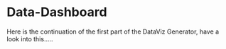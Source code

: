 # Data-Dashboard
Here is the continuation of the first part of the DataViz Generator, have a look into this.....
